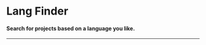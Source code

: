 #                     Lang Finder

#### Search for projects based on a language you like.
______________________________________________________

